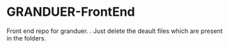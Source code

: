 # GRANDUER-FrontEnd
Front end repo for granduer.
.
Just delete the deault files which are present in the folders.
